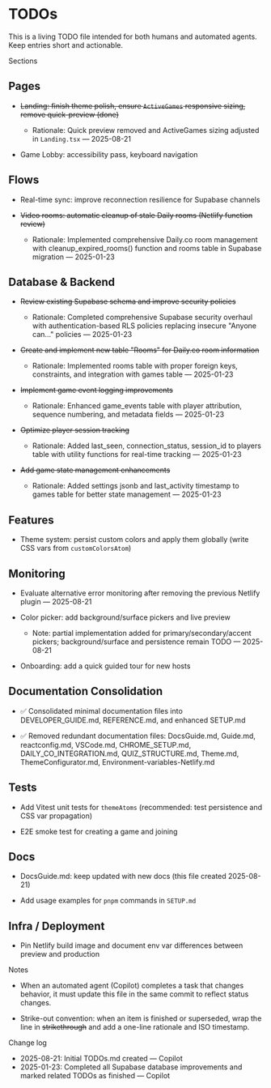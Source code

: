 # TODOs

This is a living TODO file intended for both humans and automated agents. Keep entries short and actionable.

Sections

## Pages

- ~~Landing: finish theme polish, ensure `ActiveGames` responsive sizing, remove quick-preview (done)~~
  - Rationale: Quick preview removed and ActiveGames sizing adjusted in `Landing.tsx` — 2025-08-21

- Game Lobby: accessibility pass, keyboard navigation

## Flows

- Real-time sync: improve reconnection resilience for Supabase channels

- ~~Video rooms: automatic cleanup of stale Daily rooms (Netlify function review)~~
  - Rationale: Implemented comprehensive Daily.co room management with cleanup_expired_rooms() function and rooms table in Supabase migration — 2025-01-23

## Database & Backend

- ~~Review existing Supabase schema and improve security policies~~
  - Rationale: Completed comprehensive Supabase security overhaul with authentication-based RLS policies replacing insecure "Anyone can..." policies — 2025-01-23

- ~~Create and implement new table "Rooms" for Daily.co room information~~
  - Rationale: Implemented rooms table with proper foreign keys, constraints, and integration with games table — 2025-01-23

- ~~Implement game event logging improvements~~
  - Rationale: Enhanced game_events table with player attribution, sequence numbering, and metadata fields — 2025-01-23

- ~~Optimize player session tracking~~
  - Rationale: Added last_seen, connection_status, session_id to players table with utility functions for real-time tracking — 2025-01-23

- ~~Add game state management enhancements~~
  - Rationale: Added settings jsonb and last_activity timestamp to games table for better state management — 2025-01-23

## Features

- Theme system: persist custom colors and apply them globally (write CSS vars from `customColorsAtom`)

## Monitoring

- Evaluate alternative error monitoring after removing the previous Netlify plugin — 2025-08-21

- Color picker: add background/surface pickers and live preview
  - Note: partial implementation added for primary/secondary/accent pickers; background/surface and persistence remain TODO — 2025-08-21

- Onboarding: add a quick guided tour for new hosts

## Documentation Consolidation

- ✅ Consolidated minimal documentation files into DEVELOPER_GUIDE.md, REFERENCE.md, and enhanced SETUP.md

- ✅ Removed redundant documentation files: DocsGuide.md, Guide.md, reactconfig.md, VSCode.md, CHROME_SETUP.md, DAILY_CO_INTEGRATION.md, QUIZ_STRUCTURE.md, Theme.md, ThemeConfigurator.md, Environment-variables-Netlify.md

## Tests

- Add Vitest unit tests for `themeAtoms` (recommended: test persistence and CSS var propagation)

- E2E smoke test for creating a game and joining

## Docs

- DocsGuide.md: keep updated with new docs (this file created 2025-08-21)

- Add usage examples for `pnpm` commands in `SETUP.md`

## Infra / Deployment

- Pin Netlify build image and document env var differences between preview and production

Notes

- When an automated agent (Copilot) completes a task that changes behavior, it must update this file in the same commit to reflect status changes.

- Strike-out convention: when an item is finished or superseded, wrap the line in ~~strikethrough~~ and add a one-line rationale and ISO timestamp.

Change log

- 2025-08-21: Initial TODOs.md created — Copilot
- 2025-01-23: Completed all Supabase database improvements and marked related TODOs as finished — Copilot
